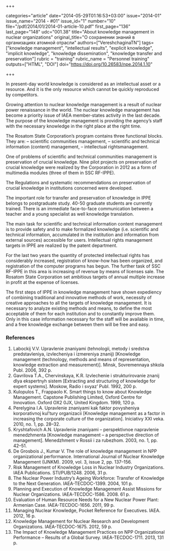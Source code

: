 +++

categories="article"
date="2014-05-29T01:16:53+03:00"
issue="2014-01"
issue_name="2014 - #01"
issue_id="1"
number="10"
file="/pdf/2014/01/2014-01-article-10.pdf"
first_page="136"
last_page="148"
udc="001.38"
title="About knowledge management in nuclear organizations"
original_title="О сохранении знаний в организациях атомной отрасли"
authors=["VereshchaginaTN"]
tags=["knowledge management", "intellectual results", "explicit knowledge", "implicit knowledge", "knowledge dissemination", "knowledge transfer and preservation"]
rubric = "training"
rubric_name = "Personnel training"
outputs=["HTML", "DOI"]
doi="https://doi.org/10.26583/npe.2014.1.10"

+++

In present-day world knowledge is considered as an intellectual asset or a resource. And it is the only resource which cannot be quickly reproduced by competitors.

Growing attention to nuclear knowledge management is a result of nuclear power renaissance in the world. The nuclear knowledge management has become a priority issue of IAEA member-states activity in the last decade. The purpose of the knowledge management is providing the agency’s staff with the necessary knowledge in the right place at the right time.

The Rosatom State Corporation’s program contains three functional blocks. They are:
– scientific communities management,
– scientific and technical information (content) management,
– intellectual rightsmanagement.

One of problems of scientific and technical communities management is preservation of crucial knowledge. Nine pilot projects on preservation of crucial knowledge were realized by the Corporation in 2012 as a form of multimedia modules (three of them in SSC RF-IPPE).

The Regulations and systematic recommendations on preservation of crucial knowledge in institutions concerned were developed.

The important role for transfer and preservation of knowledge in IPPE belongs to postgraduate study. 40-50 graduate students are currently trained. There is an immediate face-to-face communication between a teacher and a young specialist as well knowledge translation.

The main task for scientific and technical information content management is to provide safety and to make formalized knowledge (i.e. scientific and technical information, accumulated in the institution and information from external sources) accessible for users. Intellectual rights management targets in IPPE are realized by the patent department.

For the last two years the quantity of protected intellectual rights has considerably increased, registration of know-how has been organized, and registration of the computer programs has begun. The further task of SSC RF-IPPE in this area is increasing of revenue by means of licenses sale. The Rosatom State Corporation set ambitious targets of annual multiple increase in profit at the expense of licenses.

The first steps of IPPE in knowledge management have shown expediency of combining traditional and innovative methods of work, necessity of creative approaches to all the targets of knowledge management. It is necessary to analyze existing methods and means, to define the most acceptable of them for each institution and to constantly improve them. Only in this case information necessary for the staff will be available in time, and a free knowledge exchange between them will be free and easy.

### References

1. Labockij V.V. Upravlenie znaniyami (tehnologii, metody i sredstva predstavleniya, izvlecheniya i izmereniya znanij) [Knowledge management (technology, methods and means of representation, knowledge extraction and measurement)]. Minsk, Sovremennaya shkola Publ. 2006, 392 p.
2. Gavrilova T.A., Chervinskaya, K.R. Izvlechenie i strukturirovanie znanij dlya ekspertnyh sistem [Extracting and structuring of knowledge for expert systems]. Moskow, Radio i svyaz’ Publ. 1992, 200 p.
3. Kulopulos Т., Frappaolo К. Smart things to know about Knowledge Management. Capstone Publishing Limited, Oxford Centre for Innovation. Oxford OX2 0JX, United Kingdom. 1999, 120 p.
4. Perelygina I.A. Upravlenie znaniyami kak faktor povysheniya korporativnoj kul’tury organizacii [Knowledge management as a factor in increasing the corporate culture of the organization]. Iniciativy XXI veka. 2010, no. 1, pp. 28–32.
5. Kryshtafovich A.N. Upravlenie znaniyami – perspektivnoe napravlenie menedzhmenta [Knowledge management – a perspective direction of management]. Menedzhment v Rossii i za rubezhom. 2003, no. 1, pp. 42–51.
6. De Grosbois J., Kumar V. The role of knowledge management in NPP organizational performance. International Journal of Nuclear Knowledge Management (IJNKM). 2009, vol. 3, issue 2, pp. 137–156.
7. Risk Management of Knowledge Loss in Nuclear Industry Organizations. IAEA Publications. STI/PUB/1248. 2006, 31 p.
8. The Nuclear Power Industry’s Ageing Workforce: Transfer of Knowledge to the Next Generation. IAEA-TECDOC-1399. 2004, 101 p.
9. Planning and Execution of Knowledge Management Assist Missions for Nuclear Organizations. IAEA-TECDOC-1586. 2008. 61 p.
10. Evaluation of Human Resource Needs for a New Nuclear Power Plant: Armenian Case. IAEA-TECDOC-1656. 2011, 99 p.
11. Managing Nuclear Knowledge, Pocket Reference for Executives. IAEA. 2012, 16 p.
12. Knowledge Management for Nuclear Research and Development Organizations. IAEA-TECDOC-1675. 2012, 59 p.
13. The Impact of Knowledge Management Practices on NPP Organizational Performance – Results of a Global Survey. IAEA-TECDOC-1711. 2013, 131 p.